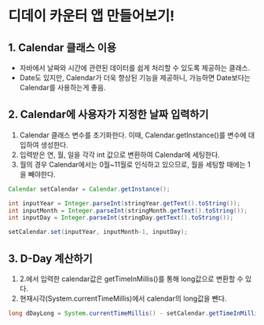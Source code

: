 # 디데이 카운터 앱 만들어보기!

## 1. Calendar 클래스 이용
 - 자바에서 날짜와 시간에 관련된 데이터를 쉽게 처리할 수 있도록 제공하는 클래스.
 - Date도 있지만, Calendar가 더욱 향상된 기능을 제공하니, 가능하면 Date보다는 Calendar를 사용하는게 좋음.

## 2. Calendar에 사용자가 지정한 날짜 입력하기
 1) Calendar 클래스 변수를 초기화한다. 이때, Calendar.getInstance()를 변수에 대입하여 생성한다.
 2) 입력받은 연, 월, 일을 각각 int 값으로 변환하여 Calendar에 세팅한다.
 3) 월의 경우 Calendar에서는 0월~11월로 인식하고 있으므로, 월을 세팅할 때에는 1을 빼야한다. 
 ```java
 Calendar setCalendar = Calendar.getInstance();
 
 int inputYear = Integer.parseInt(stringYear.getText().toString());
 int inputMonth = Integer.parseInt(stringMonth.getText().toString());
 int inputDay = Integer.parseInt(stringDay.getText().toString());
 
 setCalendar.set(inputYear, inputMonth-1, inputDay);
 ```

## 3. D-Day 계산하기
 1) 2.에서 입력한 calendar값은 getTimeInMillis()를 통해 long값으로 변환할 수 있다.
 2) 현재시각(System.currentTimeMillis)에서 calendar의 long값을 뺀다.
 ```java
 long dDayLong = System.currentTimeMillis() - setCalendar.getTimeInMillis();
 ``` 